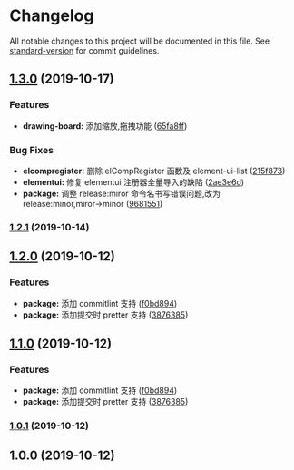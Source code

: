 # Changelog

All notable changes to this project will be documented in this file. See [standard-version](https://github.com/conventional-changelog/standard-version) for commit guidelines.

## [1.3.0](https://github.com/BryanAdamss/vue-awesome-template/compare/v1.2.1...v1.3.0) (2019-10-17)

### Features

- **drawing-board:** 添加缩放,拖拽功能 ([65fa8ff](https://github.com/BryanAdamss/vue-awesome-template/commit/65fa8ff33d344fd4d32177bfb9800fdd27a40ff6))

### Bug Fixes

- **elcompregister:** 删除 elCompRegister 函数及 element-ui-list ([215f873](https://github.com/BryanAdamss/vue-awesome-template/commit/215f8731b0f928dcd688ed64ec687809b23c9a9b))
- **elementui:** 修复 elementui 注册器全量导入的缺陷 ([2ae3e6d](https://github.com/BryanAdamss/vue-awesome-template/commit/2ae3e6d5ad9ec3d0071a784a5bcc9e5bf77ef783))
- **package:** 调整 release:miror 命令名书写错误问题,改为 release:minor,miror->minor ([9681551](https://github.com/BryanAdamss/vue-awesome-template/commit/968155107e34dc921e54a75a23c4473582e41800))

### [1.2.1](https://github.com/BryanAdamss/vue-awesome-template/compare/v1.2.0...v1.2.1) (2019-10-14)

## [1.2.0](https://github.com/BryanAdamss/vue-awesome-template/compare/v1.0.1...v1.2.0) (2019-10-12)

### Features

- **package:** 添加 commitlint 支持 ([f0bd894](https://github.com/BryanAdamss/vue-awesome-template/commit/f0bd894fdb32c9a999dcb6d0269133118429afa5))
- **package:** 添加提交时 pretter 支持 ([3876385](https://github.com/BryanAdamss/vue-awesome-template/commit/38763856b9d801f8075f876ab41f1fea03749b17))

## [1.1.0](https://github.com/BryanAdamss/vue-awesome-template/compare/v1.0.1...v1.1.0) (2019-10-12)

### Features

- **package:** 添加 commitlint 支持 ([f0bd894](https://github.com/BryanAdamss/vue-awesome-template/commit/f0bd894fdb32c9a999dcb6d0269133118429afa5))
- **package:** 添加提交时 pretter 支持 ([3876385](https://github.com/BryanAdamss/vue-awesome-template/commit/38763856b9d801f8075f876ab41f1fea03749b17))

### [1.0.1](https://github.com/BryanAdamss/vue-awesome-template/compare/v1.0.0...v1.0.1) (2019-10-12)

## 1.0.0 (2019-10-12)
